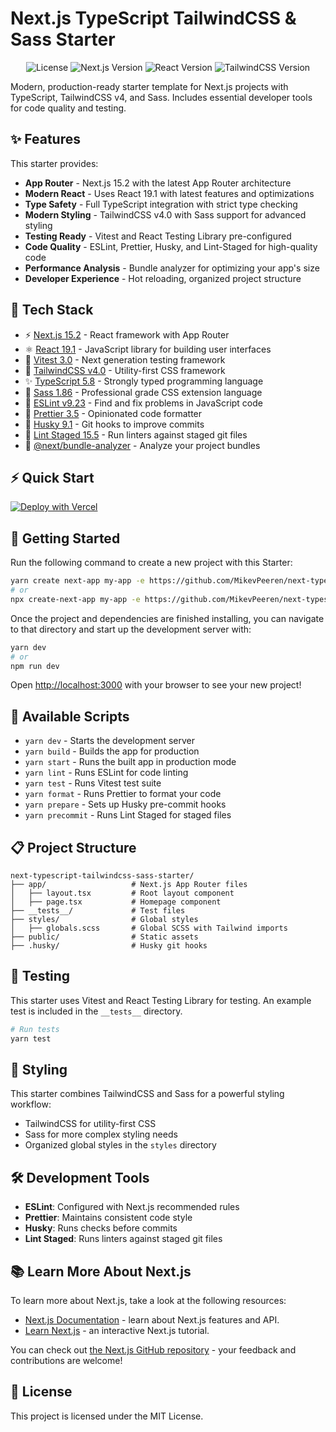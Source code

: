 # Next.js TypeScript TailwindCSS & Sass Starter

<p align="center">
  <img src="https://img.shields.io/github/license/MikevPeeren/next-typescript-tailwindcss-sass-starter" alt="License" />
  <img src="https://img.shields.io/badge/Next.js-15.2-blue" alt="Next.js Version" />
  <img src="https://img.shields.io/badge/React-19.1-blue" alt="React Version" />
  <img src="https://img.shields.io/badge/TailwindCSS-4.0-blue" alt="TailwindCSS Version" />
</p>

Modern, production-ready starter template for Next.js projects with TypeScript, TailwindCSS v4, and Sass. Includes essential developer tools for code quality and testing.

## ✨ Features

This starter provides:

- **App Router** - Next.js 15.2 with the latest App Router architecture
- **Modern React** - Uses React 19.1 with latest features and optimizations
- **Type Safety** - Full TypeScript integration with strict type checking
- **Modern Styling** - TailwindCSS v4.0 with Sass support for advanced styling
- **Testing Ready** - Vitest and React Testing Library pre-configured
- **Code Quality** - ESLint, Prettier, Husky, and Lint-Staged for high-quality code
- **Performance Analysis** - Bundle analyzer for optimizing your app's size
- **Developer Experience** - Hot reloading, organized project structure

## 🧰 Tech Stack

- ⚡️ [Next.js 15.2](https://nextjs.org/) - React framework with App Router
- ⚛️ [React 19.1](https://reactjs.org/) - JavaScript library for building user interfaces
- 🧪 [Vitest 3.0](https://vitest.dev/) - Next generation testing framework
- 🧁 [TailwindCSS v4.0](https://tailwindcss.com/) - Utility-first CSS framework
- ✨ [TypeScript 5.8](https://www.typescriptlang.org/) - Strongly typed programming language
- 🎉 [Sass 1.86](https://sass-lang.com/) - Professional grade CSS extension language
- 📏 [ESLint v9.23](https://eslint.org/) - Find and fix problems in JavaScript code
- 🦋 [Prettier 3.5](https://prettier.io/) - Opinionated code formatter
- 🐶 [Husky 9.1](https://github.com/typicode/husky) - Git hooks to improve commits
- 🧹 [Lint Staged 15.5](https://github.com/okonet/lint-staged) - Run linters against staged git files
- 🔎 [@next/bundle-analyzer](https://www.npmjs.com/package/@next/bundle-analyzer) - Analyze your project bundles

## ⚡️ Quick Start

[![Deploy with Vercel](https://vercel.com/button)](https://vercel.com/new/project?template=https://github.com/MikevPeeren/next-typescript-tailwindcss-sass-starter)

## 🚀 Getting Started

Run the following command to create a new project with this Starter:

```bash
yarn create next-app my-app -e https://github.com/MikevPeeren/next-typescript-tailwindcss-sass-starter
# or
npx create-next-app my-app -e https://github.com/MikevPeeren/next-typescript-tailwindcss-sass-starter
```

Once the project and dependencies are finished installing, you can navigate to that directory and start up the development server with:

```bash
yarn dev
# or
npm run dev
```

Open [http://localhost:3000](http://localhost:3000) with your browser to see your new project!

## 📝 Available Scripts

- `yarn dev` - Starts the development server
- `yarn build` - Builds the app for production
- `yarn start` - Runs the built app in production mode
- `yarn lint` - Runs ESLint for code linting
- `yarn test` - Runs Vitest test suite
- `yarn format` - Runs Prettier to format your code
- `yarn prepare` - Sets up Husky pre-commit hooks
- `yarn precommit` - Runs Lint Staged for staged files

## 📋 Project Structure

```
next-typescript-tailwindcss-sass-starter/
├── app/                   # Next.js App Router files
│   ├── layout.tsx         # Root layout component
│   ├── page.tsx           # Homepage component
├── __tests__/             # Test files
├── styles/                # Global styles
│   ├── globals.scss       # Global SCSS with Tailwind imports
├── public/                # Static assets
├── .husky/                # Husky git hooks
```

## 🧪 Testing

This starter uses Vitest and React Testing Library for testing. An example test is included in the `__tests__` directory.

```bash
# Run tests
yarn test
```

## 💅 Styling

This starter combines TailwindCSS and Sass for a powerful styling workflow:

- TailwindCSS for utility-first CSS
- Sass for more complex styling needs
- Organized global styles in the `styles` directory

## 🛠️ Development Tools

- **ESLint**: Configured with Next.js recommended rules
- **Prettier**: Maintains consistent code style
- **Husky**: Runs checks before commits
- **Lint Staged**: Runs linters against staged git files

## 📚 Learn More About Next.js

To learn more about Next.js, take a look at the following resources:

- [Next.js Documentation](https://nextjs.org/docs) - learn about Next.js features and API.
- [Learn Next.js](https://nextjs.org/learn) - an interactive Next.js tutorial.

You can check out [the Next.js GitHub repository](https://github.com/vercel/next.js/) - your feedback and contributions are welcome!

## 📄 License

This project is licensed under the MIT License.
